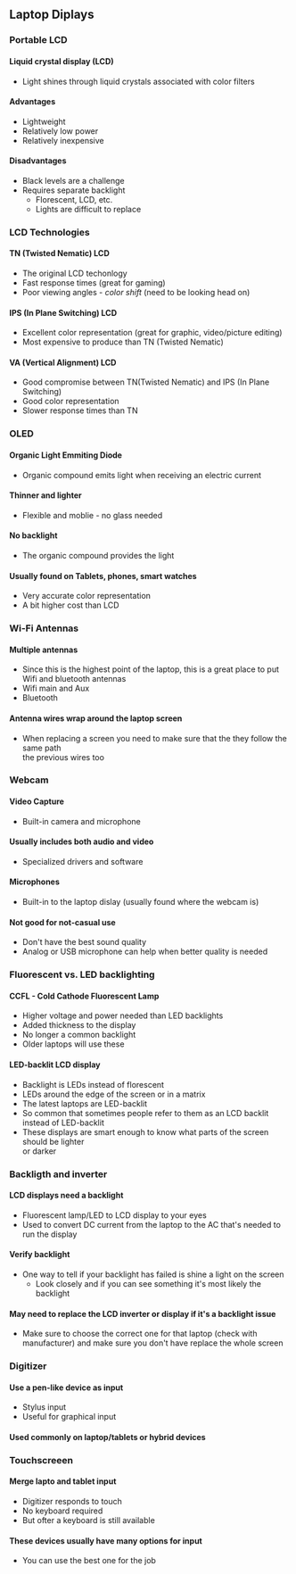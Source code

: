 ## Laptop Diplays

### Portable LCD

#### Liquid crystal display (LCD)
- Light shines through liquid crystals associated with color filters

#### Advantages
- Lightweight
- Relatively low power
- Relatively inexpensive

#### Disadvantages
- Black levels are a challenge
- Requires separate backlight
	- Florescent, LCD, etc.
	- Lights are difficult to replace

### LCD Technologies

#### TN (Twisted Nematic) LCD
- The original LCD techonlogy
- Fast response times (great for gaming)
- Poor viewing angles - *color shift* (need to be looking head on)

#### IPS (In Plane Switching) LCD
- Excellent color representation (great for graphic, video/picture editing)
- Most expensive to produce than TN (Twisted Nematic)

#### VA (Vertical Alignment) LCD
- Good compromise between TN(Twisted Nematic) and IPS (In Plane Switching)
- Good color representation
- Slower response times than TN

### OLED

#### Organic Light Emmiting Diode
- Organic compound emits light when receiving an electric current 

#### Thinner and lighter
- Flexible and moblie - no glass needed

#### No backlight
- The organic compound provides the light

#### Usually found on Tablets, phones, smart watches
- Very accurate color representation
- A bit higher cost than LCD

### Wi-Fi Antennas

#### Multiple antennas
- Since this is the highest point of the laptop, this is a great place to put <br> Wifi and bluetooth antennas
- Wifi main and Aux
- Bluetooth

#### Antenna wires wrap around the laptop screen
- When replacing a screen you need to make sure that the they follow the same path <br> the previous wires too


### Webcam

#### Video Capture
- Built-in camera and microphone 

#### Usually includes both audio and video
- Specialized drivers and software

#### Microphones
- Built-in to the laptop dislay (usually found where the webcam is)

#### Not good for not-casual use 
- Don't have the best sound quality
- Analog or USB microphone can help when better quality is needed

### Fluorescent vs. LED backlighting

#### CCFL - Cold Cathode Fluorescent Lamp
- Higher voltage and power needed than LED backlights
- Added thickness to the display
- No longer a common backlight
- Older laptops will use these

#### LED-backlit LCD display
- Backlight is LEDs instead of florescent
- LEDs around the edge of the screen or in a matrix
- The latest laptops are LED-backlit
- So common that sometimes people refer to them as an LCD backlit instead of LED-backlit
- These displays are smart enough to know what parts of the screen should be lighter <br> or darker

### Backligth and inverter

#### LCD displays need a backlight
- Fluorescent lamp/LED to LCD display to your eyes
- Used to convert DC current from the laptop to the AC that's needed to run the display

#### Verify backlight
- One way to tell if your backlight has failed is shine a light on the screen
	- Look closely and if you can see something it's most likely the backlight

#### May need to replace the LCD inverter or display if it's a backlight issue
- Make sure to choose the correct one for that laptop (check with manufacturer) and make sure you don't have replace the whole screen

### Digitizer

#### Use a pen-like device as input
- Stylus input
- Useful for graphical input

#### Used commonly on laptop/tablets or hybrid devices

### Touchscreeen

#### Merge lapto and tablet input
- Digitizer responds to touch
- No keyboard required
- But ofter a keyboard is still available

#### These devices usually have many options for input
- You can use the best one for the job
